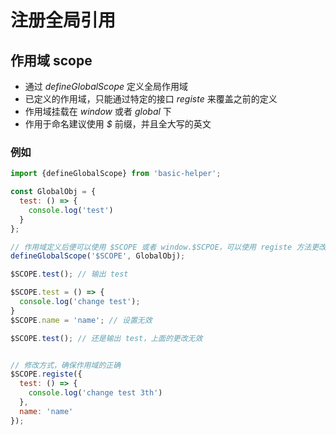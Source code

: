 # 注册全局引用

## 作用域 scope

- 通过 *defineGlobalScope* 定义全局作用域
- 已定义的作用域，只能通过特定的接口 *registe* 来覆盖之前的定义
- 作用域挂载在 *window* 或者 *global* 下
- 作用于命名建议使用 *$* 前缀，并且全大写的英文

### 例如

```js
import {defineGlobalScope} from 'basic-helper';

const GlobalObj = {
  test: () => {
    console.log('test')
  }
};

// 作用域定义后便可以使用 $SCOPE 或者 window.$SCPOE，可以使用 registe 方法更改作用域中的值
defineGlobalScope('$SCOPE', GlobalObj);

$SCOPE.test(); // 输出 test

$SCOPE.test = () => {
  console.log('change test');
}
$SCOPE.name = 'name'; // 设置无效

$SCOPE.test(); // 还是输出 test，上面的更改无效


// 修改方式，确保作用域的正确
$SCOPE.registe({
  test: () => {
    console.log('change test 3th')
  },
  name: 'name'
});
```
